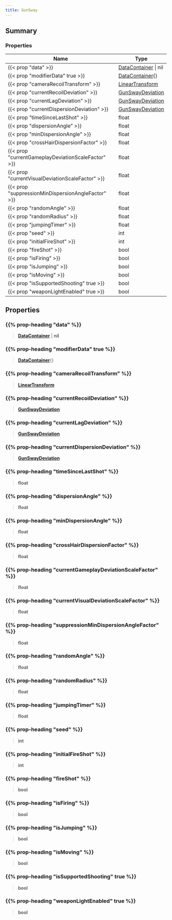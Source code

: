 ```yaml
---
title: GunSway
---
```


## Summary

### Properties

| Name | Type |
| ---- | ---- |
| {{< prop "data" >}} | [DataContainer](/vext/ref/shared/type/datacontainer) \| nil |
| {{< prop "modifierData" true >}} | [DataContainer](/vext/ref/shared/type/datacontainer){} |
| {{< prop "cameraRecoilTransform" >}} | [LinearTransform](/vext/ref/shared/type/lineartransform) |
| {{< prop "currentRecoilDeviation" >}} | [GunSwayDeviation](/vext/ref/shared/type/gunswaydeviation) |
| {{< prop "currentLagDeviation" >}} | [GunSwayDeviation](/vext/ref/shared/type/gunswaydeviation) |
| {{< prop "currentDispersionDeviation" >}} | [GunSwayDeviation](/vext/ref/shared/type/gunswaydeviation) |
| {{< prop "timeSinceLastShot" >}} | float |
| {{< prop "dispersionAngle" >}} | float |
| {{< prop "minDispersionAngle" >}} | float |
| {{< prop "crossHairDispersionFactor" >}} | float |
| {{< prop "currentGameplayDeviationScaleFactor" >}} | float |
| {{< prop "currentVisualDeviationScaleFactor" >}} | float |
| {{< prop "suppressionMinDispersionAngleFactor" >}} | float |
| {{< prop "randomAngle" >}} | float |
| {{< prop "randomRadius" >}} | float |
| {{< prop "jumpingTimer" >}} | float |
| {{< prop "seed" >}} | int |
| {{< prop "initialFireShot" >}} | int |
| {{< prop "fireShot" >}} | bool |
| {{< prop "isFiring" >}} | bool |
| {{< prop "isJumping" >}} | bool |
| {{< prop "isMoving" >}} | bool |
| {{< prop "isSupportedShooting" true >}} | bool |
| {{< prop "weaponLightEnabled" true >}} | bool |

## Properties

### {{% prop-heading "data" %}}

> **[DataContainer](/vext/ref/shared/type/datacontainer)** \| **nil**

### {{% prop-heading "modifierData" true %}}

> **[DataContainer](/vext/ref/shared/type/datacontainer)**{}

### {{% prop-heading "cameraRecoilTransform" %}}

> **[LinearTransform](/vext/ref/shared/type/lineartransform)**

### {{% prop-heading "currentRecoilDeviation" %}}

> **[GunSwayDeviation](/vext/ref/shared/type/gunswaydeviation)**

### {{% prop-heading "currentLagDeviation" %}}

> **[GunSwayDeviation](/vext/ref/shared/type/gunswaydeviation)**

### {{% prop-heading "currentDispersionDeviation" %}}

> **[GunSwayDeviation](/vext/ref/shared/type/gunswaydeviation)**

### {{% prop-heading "timeSinceLastShot" %}}

> **float**

### {{% prop-heading "dispersionAngle" %}}

> **float**

### {{% prop-heading "minDispersionAngle" %}}

> **float**

### {{% prop-heading "crossHairDispersionFactor" %}}

> **float**

### {{% prop-heading "currentGameplayDeviationScaleFactor" %}}

> **float**

### {{% prop-heading "currentVisualDeviationScaleFactor" %}}

> **float**

### {{% prop-heading "suppressionMinDispersionAngleFactor" %}}

> **float**

### {{% prop-heading "randomAngle" %}}

> **float**

### {{% prop-heading "randomRadius" %}}

> **float**

### {{% prop-heading "jumpingTimer" %}}

> **float**

### {{% prop-heading "seed" %}}

> **int**

### {{% prop-heading "initialFireShot" %}}

> **int**

### {{% prop-heading "fireShot" %}}

> **bool**

### {{% prop-heading "isFiring" %}}

> **bool**

### {{% prop-heading "isJumping" %}}

> **bool**

### {{% prop-heading "isMoving" %}}

> **bool**

### {{% prop-heading "isSupportedShooting" true %}}

> **bool**

### {{% prop-heading "weaponLightEnabled" true %}}

> **bool**

